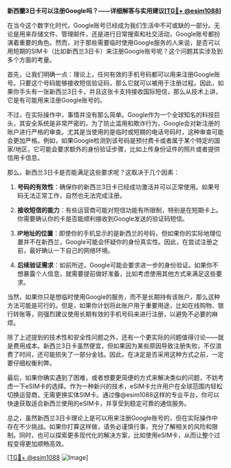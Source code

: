 **新西蘭3日卡可以注册Google吗？——详细解答与实用建议[[TG💪+ @esim1088](https://t.me/s/esim1088)]**

在当今这个数字化时代，Google账号已经成为我们生活中不可或缺的一部分。无论是用来存储文件、管理邮件，还是进行日常搜索和社交活动，Google账号都扮演着重要的角色。然而，对于那些需要临时使用Google服务的人来说，是否可以用短期的SIM卡（比如新西兰3日卡）来注册Google账号呢？这个问题其实涉及到多个方面的考量。

首先，让我们明确一点：理论上，任何有效的手机号码都可以用来注册Google账号。只要这个号码能够接收短信验证码，那么它就可以被用于注册过程。因此，如果你手头有一张新西兰3日卡，并且这张卡支持接收国际短信，那么从技术上讲，它是有可能用来注册Google账号的。

不过，在实际操作中，事情并没有那么简单。Google作为一个全球知名的科技巨头，其安全系统是非常严密的。为了防止滥用和欺诈行为，Google会对新注册的账户进行严格的审查。尤其是当使用的是临时或短期的电话号码时，这种审查可能会更加严格。例如，如果Google检测到该号码是预付费卡或者属于某个特定的国家/地区，它可能会要求额外的身份验证步骤，比如上传身份证件的照片或者提供信用卡信息。

那么，新西兰3日卡是否能满足这些要求呢？这取决于几个因素：

1. **号码的有效性**：确保你的新西兰3日卡已经成功激活并可以正常使用。如果号码无法正常工作，自然也无法完成注册。
   
2. **接收短信的能力**：有些运营商可能对短信功能有所限制，特别是在短期卡上。你需要确认你的卡是否能顺利接收到Google发送的验证码短信。

3. **IP地址的位置**：即使你的手机显示的是新西兰的号码，但如果你的实际地理位置并不在新西兰，Google可能会怀疑你的身份真实性。因此，在尝试注册之前，最好确认一下自己的网络环境。

4. **后续验证需求**：如前所述，Google可能会要求进一步的身份验证。如果你不想暴露个人信息，就需要提前做好准备，比如考虑使用其他方式来满足这些要求。

当然，如果你只是想临时使用Google的服务，而不是长期持有该账户，那么这种方法可能是可行的。但是，如果你计划将此账户用于重要用途，比如在线购物、银行转账等，则强烈建议使用长期有效的手机号码来进行注册，以避免不必要的麻烦。

除了上述提到的技术性和安全性问题之外，还有一个更实际的问题值得讨论——就是费用成本。新西兰3日卡虽然便宜，但如果因为某些原因导致注册失败，不仅浪费了时间，还可能损失了一部分金钱。因此，在决定是否采用这种方式之前，一定要仔细权衡利弊。

最后，如果你确实遇到了困难，或者想要更简便的方式来解决类似的问题，不妨考虑一下eSIM卡的选择。作为一种新兴的技术，eSIM卡允许用户在全球范围内轻松切换运营商，无需更换实体SIM卡。通过像@esim1088这样的专业平台，你可以快速获取适合新西兰使用的eSIM卡，并享受到稳定可靠的通信服务。

总之，虽然新西兰3日卡理论上是可以用来注册Google账号的，但在实际操作中存在不少挑战。如果你打算这样做，请务必谨慎行事，充分了解相关的风险和限制。同时，也可以探索更多现代化的解决方案，比如使用eSIM卡，从而让整个过程变得更加顺畅高效。

[[TG💪+ @esim1088](https://t.me/s/esim1088) ![Image](https://i.postimg.cc/4NQfJmqS/Snipaste-2025-05-13-00-14-12.png)]